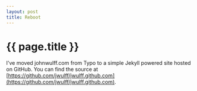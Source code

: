 ```yaml
---
layout: post
title: Reboot
---
```


{{ page.title }}
================
I've moved johnwulff.com from Typo to a simple Jekyll powered site hosted on GitHub.  You can find the source at [https://github.com/jwulff/jwulff.github.com](https://github.com/jwulff/jwulff.github.com).
